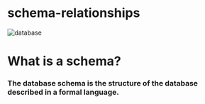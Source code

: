 # schema-relationships

![database](https://d2slcw3kip6qmk.cloudfront.net/marketing/pages/chart/seo/database/discovery/logical-physical-schema.svg)

# What is a schema?
### The database schema is the structure of the database described in a formal language.

